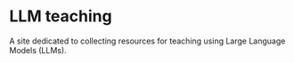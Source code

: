 # LLM teaching

A site dedicated to collecting resources for teaching using Large Language Models (LLMs).


